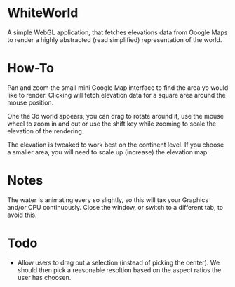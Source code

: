 WhiteWorld
==========

A simple WebGL application, that fetches elevations data from Google Maps to render a highly abstracted (read simplified) representation of the world.

How-To
======

Pan and zoom the small mini Google Map interface to find the area yo would like to render. Clicking will fetch elevation data for a square area around the mouse position.

One the 3d world appears, you can drag to rotate around it, use the mouse wheel to zoom in and out or use the shift key while zooming to scale the elevation of the rendering.

The elevation is tweaked to work best on the continent level. If you choose a smaller area, you will need to scale up (increase) the elevation map.

Notes
=====

The water is animating every so slightly, so this will tax your Graphics and/or CPU continuously. Close the window, or switch to a different tab, to avoid this.

Todo
====

* Allow users to drag out a selection (instead of picking the center). We should then pick a reasonable resoltion based on the aspect ratios the user has choosen.